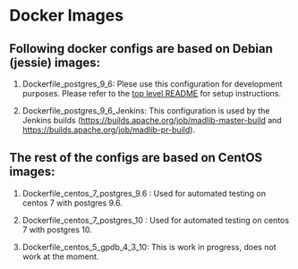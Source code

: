 Docker Images
=======================

## Following docker configs are based on Debian (jessie) images:

1) Dockerfile_postgres_9_6: Plese use this configuration for development purposes. Please refer to the [top level README](https://github.com/apache/madlib/blob/master/README.md) for setup instructions.

2) Dockerfile_postgres_9_6_Jenkins: This configuration is used by the Jenkins builds (https://builds.apache.org/job/madlib-master-build and https://builds.apache.org/job/madlib-pr-build).

## The rest of the configs are based on CentOS images:

1) Dockerfile_centos_7_postgres_9.6 : Used for automated testing on centos 7 with postgres 9.6.
2) Dockerfile_centos_7_postgres_10 : Used for automated testing on centos 7 with postgres 10.

3) Dockerfile_centos_5_gpdb_4_3_10: This is work in progress, does not work at the moment.
